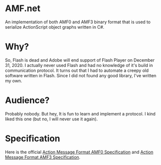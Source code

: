 # AMF.net

An implementation of both AMF0 and AMF3 binary format that is used to serialize ActionScript object graphs written in C#.

# Why?

So, Flash is dead and Adobe will end support of Flash Player on December 31, 2020. 
I actually never used Flash and had no knowledge of it's build in communication protocol.
It turns out that I had to automate a creepy old software written in Flash.
Since I did not found any good library, I've written my own.

# Audience?

Probably nobody. But hey, It is fun to learn and implement a protocol. I kind liked this one (but no, I will never use it again).

# Specification

Here is the official [Action Message Format AMF0 Specification](https://www.adobe.com/content/dam/acom/en/devnet/pdf/amf0-file-format-specification.pdf) and [Action Message Format AMF3 Specification](https://www.adobe.com/content/dam/acom/en/devnet/pdf/amf-file-format-spec.pdf).
